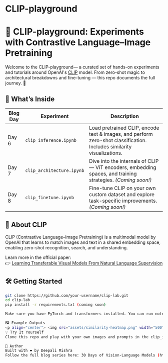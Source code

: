 # CLIP-playground
# 🎯  CLIP-playground: Experiments with Contrastive Language–Image Pretraining

Welcome to the  CLIP-playground— a curated set of hands-on experiments and tutorials around OpenAI's [CLIP](https://openai.com/index/clip) model. From zero-shot magic to architectural breakdowns and fine-tuning — this repo documents the full journey. 🚀

## 📌 What’s Inside

| Blog Day | Experiment | Description |
|----------|------------|-------------|
| Day 6    | `clip_inference.ipynb` | Load pretrained CLIP, encode text & images, and perform zero-shot classification. Includes similarity visualizations. |
| Day 7    | `clip_architecture.ipynb` | Dive into the internals of CLIP — ViT encoders, embedding spaces, and training strategies. *(Coming soon!)*|
| Day 8    | `clip_finetune.ipynb` | Fine-tune CLIP on your own custom dataset and explore task-specific improvements. *(Coming soon!)* |

## 🧠 About CLIP

CLIP (Contrastive Language–Image Pretraining) is a multimodal model by OpenAI that learns to match images and text in a shared embedding space, enabling zero-shot recognition, search, and understanding.

Learn more in the official paper:  
👉 [Learning Transferable Visual Models From Natural Language Supervision](https://arxiv.org/abs/2103.00020)

## 🛠️ Getting Started

```bash
git clone https://github.com/your-username/clip-lab.git
cd clip-lab
pip install -r requirements.txt (coming soon)

Make sure you have PyTorch and transformers installed. You can run notebooks locally or on Google Colab/Kaggle.

🖼️ Example Outputs
<p align="center"> <img src="assets/similarity-heatmap.png" width="500"/> <br/> <em>Cosine similarity heatmap between image and text embeddings</em> </p>
💡 Try It Yourself
Clone this repo and play with your own images and prompts in the clip_inference.ipynb notebook. The magic begins with just a few lines of code!

🙌 Author
Built with ❤️ by Deepali Mishra
Follow the full blog series here: 30 Days of Vision-Language Models (https://medium.com/@deepsiya10/list/vision-language-model-2dbb78e6c6e7)

